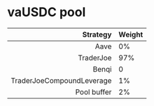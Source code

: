 # vaUSDC pool
|Strategy | Weight |
|-------: | --------|
|Aave | 0%     |
|TraderJoe | 97% |
|Benqi | 0 |
|TraderJoeCompoundLeverage | 1% |
|Pool buffer | 2%     |
